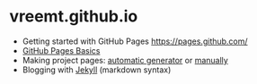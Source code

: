 # vreemt.github.io

* Getting started with GitHub Pages <https://pages.github.com/>
* [GitHub Pages Basics](https://help.github.com/categories/github-pages-basics/)
* Making project pages: [automatic generator](https://help.github.com/articles/creating-pages-with-the-automatic-generator/) 
or [manually](https://help.github.com/articles/creating-project-pages-manually/)
* Blogging with [Jekyll](http://jekyllrb.com/) (markdown syntax)

